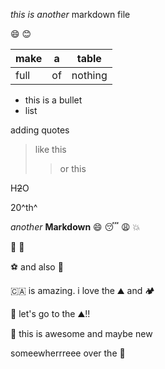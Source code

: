 _this is another_ markdown file

:smile: :blush:

| make | a | table |
|---|---|---|
|full |of |nothing |

* this is a bullet
* list

adding quotes
> like this
>> or this

H~~2~~O

20^th^

_another_ **Markdown** :smile: 
:sleeping:
:weary:
:collision:

:pray:
💪

⚽ and also 🧦

🇨🇦 is amazing. i love the ⛰️ and 🏕️

🥾 let's go to the ⛰️!! 

🤙 this is awesome and maybe new

someewherrreee over the 🌈
